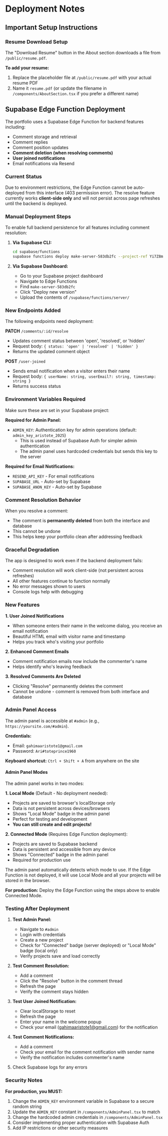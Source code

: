 # Deployment Notes

## Important Setup Instructions

### Resume Download Setup

The "Download Resume" button in the About section downloads a file from `/public/resume.pdf`. 

**To add your resume:**
1. Replace the placeholder file at `/public/resume.pdf` with your actual resume PDF
2. Name it `resume.pdf` (or update the filename in `/components/AboutSection.tsx` if you prefer a different name)

## Supabase Edge Function Deployment

The portfolio uses a Supabase Edge Function for backend features including:
- Comment storage and retrieval
- Comment replies
- Comment position updates
- **Comment deletion (when resolving comments)**
- **User joined notifications**
- Email notifications via Resend

### Current Status

Due to environment restrictions, the Edge Function cannot be auto-deployed from this interface (403 permission error). The resolve feature currently works **client-side only** and will not persist across page refreshes until the backend is deployed.

### Manual Deployment Steps

To enable full backend persistence for all features including comment resolution:

1. **Via Supabase CLI:**
   ```bash
   cd supabase/functions
   supabase functions deploy make-server-583db2fc --project-ref Yi7Z8me9ImK1t8dlNVYCZh
   ```

2. **Via Supabase Dashboard:**
   - Go to your Supabase project dashboard
   - Navigate to Edge Functions
   - Find `make-server-583db2fc`
   - Click "Deploy new version"
   - Upload the contents of `/supabase/functions/server/`

### New Endpoints Added

The following endpoints need deployment:

**PATCH** `/comments/:id/resolve`
- Updates comment status between 'open', 'resolved', or 'hidden'
- Request body: `{ status: 'open' | 'resolved' | 'hidden' }`
- Returns the updated comment object

**POST** `/user-joined`
- Sends email notification when a visitor enters their name
- Request body: `{ userName: string, userEmail?: string, timestamp: string }`
- Returns success status

### Environment Variables Required

Make sure these are set in your Supabase project:

**Required for Admin Panel:**
- `ADMIN_KEY`: Authentication key for admin operations (default: `admin_key_aristote_2025`)
  - This is used instead of Supabase Auth for simpler admin authentication
  - The admin panel uses hardcoded credentials but sends this key to the server

**Required for Email Notifications:**
- `RESEND_API_KEY` - For email notifications
- `SUPABASE_URL` - Auto-set by Supabase
- `SUPABASE_ANON_KEY` - Auto-set by Supabase

### Comment Resolution Behavior

When you resolve a comment:
- The comment is **permanently deleted** from both the interface and database
- This cannot be undone
- This helps keep your portfolio clean after addressing feedback

### Graceful Degradation

The app is designed to work even if the backend deployment fails:
- Comment resolution will work client-side (not persistent across refreshes)
- All other features continue to function normally
- No error messages shown to users
- Console logs help with debugging

### New Features

**1. User Joined Notifications**
- When someone enters their name in the welcome dialog, you receive an email notification
- Beautiful HTML email with visitor name and timestamp
- Helps you track who's visiting your portfolio

**2. Enhanced Comment Emails**
- Comment notification emails now include the commenter's name
- Helps identify who's leaving feedback

**3. Resolved Comments Are Deleted**
- Clicking "Resolve" permanently deletes the comment
- Cannot be undone - comment is removed from both interface and database

### Admin Panel Access

The admin panel is accessible at `#admin` (e.g., `https://yoursite.com/#admin`).

**Credentials:**
- Email: `gahimaaristote1@gmail.com`
- Password: `Ari#toteprince1960`

**Keyboard shortcut:** `Ctrl + Shift + A` from anywhere on the site

#### Admin Panel Modes

The admin panel works in two modes:

**1. Local Mode** (Default - No deployment needed):
- Projects are saved to browser's localStorage only
- Data is not persistent across devices/browsers
- Shows "Local Mode" badge in the admin panel
- Perfect for testing and development
- **You can still create and edit projects!**

**2. Connected Mode** (Requires Edge Function deployment):
- Projects are saved to Supabase backend
- Data is persistent and accessible from any device
- Shows "Connected" badge in the admin panel
- Required for production use

The admin panel automatically detects which mode to use. If the Edge Function is not deployed, it will use Local Mode and all your projects will be stored in the browser.

**For production:** Deploy the Edge Function using the steps above to enable Connected Mode.

### Testing After Deployment

1. **Test Admin Panel:**
   - Navigate to `#admin`
   - Login with credentials
   - Create a new project
   - Check for "Connected" badge (server deployed) or "Local Mode" badge (local only)
   - Verify projects save and load correctly

2. **Test Comment Resolution:**
   - Add a comment
   - Click the "Resolve" button in the comment thread
   - Refresh the page
   - Verify the comment stays hidden

3. **Test User Joined Notification:**
   - Clear localStorage to reset
   - Refresh the page
   - Enter your name in the welcome popup
   - Check your email (gahimaaristote1@gmail.com) for the notification

4. **Test Comment Notifications:**
   - Add a comment
   - Check your email for the comment notification with sender name
   - Verify the notification includes commenter's name

5. Check Supabase logs for any errors

### Security Notes

**For production, you MUST:**
1. Change the `ADMIN_KEY` environment variable in Supabase to a secure random string
2. Update the `ADMIN_KEY` constant in `/components/AdminPanel.tsx` to match
3. Change the hardcoded admin credentials in `/components/AdminPanel.tsx`
4. Consider implementing proper authentication with Supabase Auth
5. Add IP restrictions or other security measures
